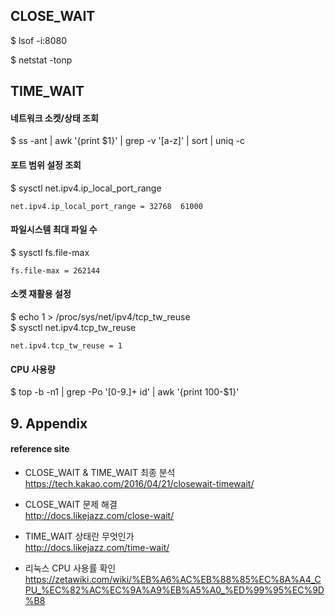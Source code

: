 
## CLOSE_WAIT

$ lsof -i:8080

$ netstat -tonp

## TIME_WAIT

#### 네트워크 소켓/상태 조회
$ ss -ant | awk '{print $1}' | grep -v '[a-z]' | sort | uniq -c


#### 포트 범위 설정 조회
$ sysctl net.ipv4.ip_local_port_range  
```
net.ipv4.ip_local_port_range = 32768  61000
```

#### 파일시스템 최대 파일 수
$ sysctl fs.file-max  
```
fs.file-max = 262144
```

#### 소켓 재활용 설정
$ echo 1 > /proc/sys/net/ipv4/tcp_tw_reuse  
$ sysctl net.ipv4.tcp_tw_reuse  
```
net.ipv4.tcp_tw_reuse = 1
```

#### CPU 사용량  
$ top -b -n1 | grep -Po '[0-9.]+ id' | awk '{print 100-$1}'  


## 9. Appendix

#### reference site

* CLOSE_WAIT & TIME_WAIT 최종 분석  
https://tech.kakao.com/2016/04/21/closewait-timewait/

* CLOSE_WAIT 문제 해결  
http://docs.likejazz.com/close-wait/

* TIME_WAIT 상태란 무엇인가  
http://docs.likejazz.com/time-wait/

* 리눅스 CPU 사용률 확인  
https://zetawiki.com/wiki/%EB%A6%AC%EB%88%85%EC%8A%A4_CPU_%EC%82%AC%EC%9A%A9%EB%A5%A0_%ED%99%95%EC%9D%B8
